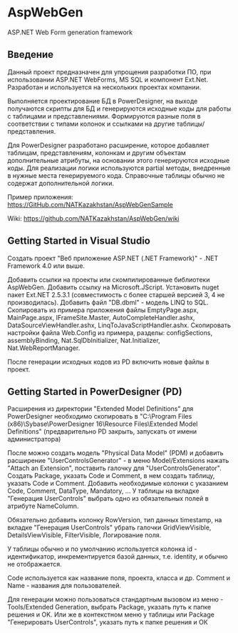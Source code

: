 # AspWebGen
ASP.NET Web Form generation framework

## Введение
Данный проект предназначен для упрощения разработки ПО, при иcпользовании ASP.NET WebForms, MS SQL и компонент Ext.Net.
Разработан и используется на нескольких проектах компании.

Выполняется проектирование БД в PowerDesigner, на выходе получаются скрипты для БД и генерируются исходные коды 
для работы с таблицами и представлениями. 
Формируются разные поля в соответствии с типами колонок и ссылками на другие таблицы/представления.

Для PowerDesigner разработано расширение, которое добавляет таблицам, представлениям, колонкам и другим объектам 
дополнительные атрибуты, на основании этого генерируются исходные коды.
Для реализации логики используются partial методы, внедренные в нужные места генерируемого кода.
Справочные таблицы обычно не содержат дополнительной логики.

Пример приложения: https://GitHub.com/NATKazakhstan/AspWebGenSample

Wiki: https://github.com/NATKazakhstan/AspWebGen/wiki

## Getting Started in Visual Studio

Создать проект "Веб приложение ASP.NET (.NET Framework)" - .NET Framework 4.0 или выше. 

Добавить ссылки на проекты или скомпилированные библиотеки AspWebGen. 
Добавить ссылку на Microsoft.JScript. 
Установить nuget пакет Ext.NET 2.5.3.1 (совместимость с более старшей версией 3, 4 не производилась). 
Добавить файл "DB.dbml" - модель LINQ to SQL.
Скопировать из примера приложения файлы EmptyPage.aspx, MainPage.aspx, IFrameSite.Master, 
AutoCompleteHandler.ashx, DataSourceViewHandler.ashx, LinqToJavaScriptHandler.ashx.
Скопировать настройки файла Web.Config из примера, 
разделы: configSections, assemblyBinding, Nat.SqlDbInitializer, Nat.Initializer, Nat.WebReportManager.

После генерации исходных кодов из PD включить новые файлы в проект. 

## Getting Started in PowerDesigner (PD)
Расширения из директории "Extended Model Definitions" для PowerDesigner необходимо скопировать в 
"C:\Program Files (x86)\Sybase\PowerDesigner 16\Resource Files\Extended Model Definitions\" 
(предварительно PD закрыть, запускать от имени администратора)

После можно создать модель "Physical Data Model" (PDM) и добавить расширение "UserControlsGenerator" - 
в меню Model/Extensions нажать "Attach an Extension", поставить галочку для "UserControlsGenerator". 
Создать Package, указать Code и Comment, в нем создать таблицу, указать Code и Comment.
Добавить необходимые колонки с указанием Code, Comment, DataType, Mandatory, ...
У таблицы на вкладке "Генерация UserControls" выбрать одно из обязательных полей в атрибуте NameColumn.

Обязательно добавить колонку RowVersion, тип данных timestamp, 
на вкладке "Генерация UserControls" убрать галочки GridViewVisible, DetailsViewVisible, FilterVisible, Логирование поля.

У таблицы обычно и по умолчанию используется колонка id - идентификатор, инкрементируется базой данных, т.е. identity, и обычно не отображается.

Code используется как название поля, проекта, класса и др. Comment и Name - названия для пользователей.

Для генерации можно пользоваться стандартным вызовом из меню - Tools/Extended Generation, выбрать Package, указать путь к папке решения и OK.
Или же в контекстном меню у таблицы или Package "Генерировать UserControls", указать путь к папке решения и ОК
